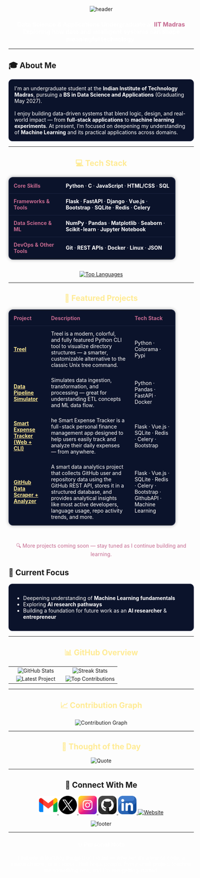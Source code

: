 <!--Header-->
<p align="center">
  <img src="https://capsule-render.vercel.app/api?type=waving&color=0:441350,100:220a28&height=120&section=header&text=Hi%2C%20I'm%20Mohammad%20Ehtesham&fontColor=ffeb95&fontAlignY=35&fontSize=32" alt="header" />
</p>

<h3 align="center" style="color:#ffffff;">
  Data Science & Applications Undergraduate at <span style="color:#c56a90;">IIT Madras</span><br>
  Exploring how data and intelligent systems can shape meaningful technology.
</h3>


---

## 🎓 About Me
<div style="color:#ffffff; background-color:#0b132b; padding:15px; border-radius:10px; border:1px solid #1c2541;">
I'm an undergraduate student at the <b>Indian Institute of Technology Madras</b>, pursuing a <b>BS in Data Science and Applications</b> (Graduating May 2027).  
<br><br>
I enjoy building data-driven systems that blend logic, design, and real-world impact — from <b>full-stack applications</b> to <b>machine learning experiments</b>.  
At present, I’m focused on deepening my understanding of <b>Machine Learning</b> and its practical applications across domains.
</div>

---


<h2 align="center" style="color:#ffeb95;">💻 Tech Stack</h2>

<table align="center" style="border-collapse: collapse; color: #ffffff; background-color: #0b132b; border: 2px solid #1c2541; border-radius: 12px; box-shadow: 0 0 10px #00000055; width: 90%; max-width: 800px;">
  <tr>
    <th style="padding: 12px; color:#c56a90; border-bottom: 1px solid #1c2541; text-align:left;">Core Skills</th>
    <td style="padding: 12px; border-bottom: 1px solid #1c2541;">
      <b>Python</b> · <b>C</b> · <b>JavaScript</b> · <b>HTML/CSS</b> · <b>SQL</b>
    </td>
  </tr>
  <tr>
    <th style="padding: 12px; color:#c56a90; border-bottom: 1px solid #1c2541; text-align:left;">Frameworks & Tools</th>
    <td style="padding: 12px; border-bottom: 1px solid #1c2541;">
      <b>Flask</b> · <b>FastAPI</b> · <b>Django</b> · <b>Vue.js</b> · <b>Bootstrap</b> · <b>SQLite</b> · <b>Redis</b> · <b>Celery</b>
    </td>
  </tr>
  <tr>
    <th style="padding: 12px; color:#c56a90; border-bottom: 1px solid #1c2541; text-align:left;">Data Science & ML</th>
    <td style="padding: 12px; border-bottom: 1px solid #1c2541;">
      <b>NumPy</b> · <b>Pandas</b> · <b>Matplotlib</b> · <b>Seaborn</b> · <b>Scikit-learn</b> · <b>Jupyter Notebook</b>
    </td>
  </tr>
  <tr>
    <th style="padding: 12px; color:#c56a90; text-align:left;">DevOps & Other Tools</th>
    <td style="padding: 12px;">
      <b>Git</b> · <b>REST APIs</b> · <b>Docker</b> · <b>Linux</b> · <b>JSON</b>
    </td>
  </tr>
</table>

<br>

<div align="center">
  <a href="https://github.com/23f2005532">
    <img 
      src="https://github-readme-stats.vercel.app/api/top-langs/?username=23f2005532&bg_color=0b132b&title_color=c56a90&text_color=ffffff&icon_color=ffeb95&hide_border=true&layout=compact"
      alt="Top Languages"
    />
  </a>
</div>

---

<h2 align="center" style="color:#ffeb95;">🧱 Featured Projects</h2>

<table align="center" style="border-collapse: collapse; background-color:#0b132b; border: 2px solid #1c2541; border-radius:12px; box-shadow:0 0 10px #00000055; width:90%; max-width:800px;">
  <tr>
    <th style="padding:12px; color:#c56a90; border-bottom:1px solid #1c2541; text-align:left;">Project</th>
    <th style="padding:12px; color:#c56a90; border-bottom:1px solid #1c2541; text-align:left;">Description</th>
    <th style="padding:12px; color:#c56a90; border-bottom:1px solid #1c2541; text-align:left;">Tech Stack</th>
  </tr>

  <tr>
    <td style="padding:12px;">
      <a href="https://github.com/23f2005532/treel" style="color:#ffeb95; font-weight:bold;">Treel</a>
    </td>
    <td style="padding:12px; color:#ffffff;">
      Treel is a modern, colorful, and fully featured Python CLI tool to visualize directory structures — a smarter, customizable alternative to the classic Unix tree command.
    </td>
    <td style="padding:12px; color:#ffffff;">
      Python · Colorama · Pypi
    </td>
  </tr>

  <tr>
    <td style="padding:12px;">
      <a href="https://github.com/23f2005532/Data-Pipeline-Simulator" style="color:#ffeb95; font-weight:bold;">Data Pipeline Simulator</a>
    </td>
    <td style="padding:12px; color:#ffffff;">
      Simulates data ingestion, transformation, and processing — great for understanding ETL concepts and ML data flow.
    </td>
    <td style="padding:12px; color:#ffffff;">
      Python · Pandas · FastAPI · Docker
    </td>
  </tr>

  <tr>
    <td style="padding:12px;">
      <a href="https://github.com/23f2005532/Smart-Expense-Tracker-CLI-Dashboard-" style="color:#ffeb95; font-weight:bold;">Smart Expense Tracker (Web + CLI)</a>
    </td>
    <td style="padding:12px; color:#ffffff;">
      he Smart Expense Tracker is a full-stack personal finance management app designed to help users easily track and analyze their daily expenses — from anywhere.
    </td>
    <td style="padding:12px; color:#ffffff;">
      Flask · Vue.js · SQLite · Redis · Celery · Bootstrap
    </td>
  </tr>

  <tr>
    <td style="padding:12px;">
      <a href="https://github.com/23f2005532/GitHub-Data-Scraper-and-Analyzer" style="color:#ffeb95; font-weight:bold;">GitHub Data Scraper + Analyzer</a>
    </td>
    <td style="padding:12px; color:#ffffff;">
      A smart data analytics project that collects GitHub user and repository data using the GitHub REST API, stores it in a structured database, and provides analytical insights like most active developers, language usage, repo activity trends, and more.
    </td>
    <td style="padding:12px; color:#ffffff;">
      Flask · Vue.js · SQLite · Redis · Celery · Bootstrap · GithubAPI · Machine Learning
    </td>
  </tr>
</table>

<br>

<p align="center" style="color:#c56a90;">
  🔍 More projects coming soon — stay tuned as I continue building and learning.
</p>


## 🎯 Current Focus
<div style="color:#ffffff; background-color:#0b132b; padding:15px; border-radius:10px; border:1px solid #1c2541;">
<ul>
  <li>Deepening understanding of <b>Machine Learning fundamentals</b></li>
  <li>Exploring <b>AI research pathways</b></li>
  <li>Building a foundation for future work as an <b>AI researcher</b> & <b>entrepreneur</b></li>
</ul>
</div>

---

<h2 align="center" style="color:#ffeb95;">📊 GitHub Overview</h2>

<table width="100%">
  <tr>
    <td width="50%" align="center">
      <img src="https://github-readme-stats.vercel.app/api?username=23f2005532&count_private=true&show_icons=true&theme=nightowl&bg_color=0,000000,441350&title_color=c56a90&text_color=ffffff&rank_icon=github&hide=prs,issues,contribs&show=reviews,prs_merged,prs_merged_percentage" alt="GitHub Stats" />
    </td>
    <td width="50%" align="center">
      <img src="https://github-readme-streak-stats.herokuapp.com?user=23f2005532&theme=nightowl&background=0%2C000000%2C441350&fire=ffeb95&ring=ffeb95&sideNums=ffffff&sideLabels=ffffff&dates=c56a90&currStreakNum=ffffff" alt="Streak Stats" />
    </td>
  </tr>
  <tr>
    <td align="center">
      <img src="https://github-readme-stats.vercel.app/api/pin/?username=23f2005532&repo=treel&theme=nightowl&show_owner=true&bg_color=0,000000,441350&title_color=c56a90&text_color=ffffff" alt="Latest Project" />
    </td>
    <td align="center">
      <img src="https://github-contributor-stats.vercel.app/api?username=23f2005532&limit=2&theme=nightowl&show_owner=true&combine_all_yearly_contributions=false&bg_color=0,000000,441350&title_color=c56a90&text_color=ffffff" alt="Top Contributions" />
    </td>
  </tr>
</table>

---

<h2 align="center" style="color:#ffeb95;">📈 Contribution Graph</h2>
<div align="center">
  <img src="https://github-readme-activity-graph.vercel.app/graph?username=23f2005532&bg_color=220a28&color=ffffff&line=c56a90&point=ffeb95&area=false&hide_border=false" alt="Contribution Graph" />
</div>

---

<h2 align="center" style="color:#ffeb95;">🌟 Thought of the Day</h2>
<p align="center">
  <img src="https://readme-daily-quotes.vercel.app/api?author=Johann%20Wolfgang%20von%20Goethe&quote=To%20think%20is%20easy.%20To%20act%20is%20hard.%20But%20the%20hardest%20thing%20in%20the%20world%20is%20to%20act%20in%20accordance%20with%20your%20thinking.&theme=dark&bg_color=220a28&author_color=ffeb95&accent_color=c56a90" alt="Quote" />
</p>

---

<h2 align="center">🤝 Connect With Me</h2>

<p align="center">
  <a href="mailto:ehteshamansariadn@gmail.com" target="_blank">
    <img src="./gmail.png" width="50" height="50" alt="Gmail">
  </a>
  <a href="https://x.com/ehtesham858" target="_blank">
    <img src="./twitter.png" width="50" height="50" alt="Twitter">
  </a>
  <a href="https://www.instagram.com/ehtesha_m_" target="_blank">
    <img src="./instagram.png" width="50" height="50" alt="Instagram">
  </a>
  <a href="https://www.github.com/23f2005532" target="_blank">
    <img src="./github.png" width="50" height="50" alt="GitHub">
  </a>
  <a href="https://www.linkedin.com/in/mdehteshamansari/" target="_blank">
    <img src="./linkedin.png" width="50" height="50" alt="LinkedIn">
  </a>
  <a href="https://me.ehtesham.me" target="_blank">
    <img src="https://img.shields.io/badge/Website-000000?logo=About.me&logoColor=white" width="50" height="50" alt="Website">
  </a>
</p>


<!--Footer-->
<p align="center">
  <img src="https://capsule-render.vercel.app/api?type=waving&color=0:441350,100:220a28&height=80&section=footer" alt="footer" />
</p>

---

<h3 align="center" style="color:#ffffff;">✨ Personal Note</h3>
<p align="center" style="color:#ffffff; max-width:700px; margin:auto;">
I believe in building things that matter — whether it’s a line of code, a research idea, or a product that helps people.  
Every small project teaches me something new, and I’m just getting started.
</p>
